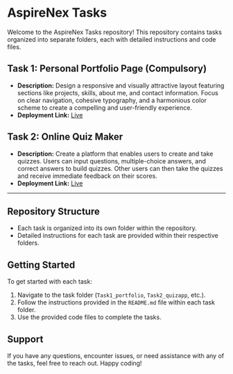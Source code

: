 # AspireNex Tasks

Welcome to the AspireNex Tasks repository! This repository contains tasks organized into separate folders, each with detailed instructions and code files.

## Task 1: Personal Portfolio Page (Compulsory)
- **Description:** 
  Design a responsive and visually attractive layout featuring sections like projects, skills, about me, and contact information. Focus on clear navigation, cohesive typography, and a harmonious color scheme to create a compelling and user-friendly experience.
- **Deployment Link:** [Live](https://aspirenex-himanshu-port.vercel.app/)

## Task 2: Online Quiz Maker
- **Description:** 
  Create a platform that enables users to create and take quizzes. Users can input questions, multiple-choice answers, and correct answers to build quizzes. Other users can then take the quizzes and receive immediate feedback on their scores.
- **Deployment Link:** [Live](https://aspire-nex-t2-qapp.vercel.app/)

---

## Repository Structure
- Each task is organized into its own folder within the repository.
- Detailed instructions for each task are provided within their respective folders.

## Getting Started
To get started with each task:
1. Navigate to the task folder (`Task1_portfolio`, `Task2_quizapp`, etc.).
2. Follow the instructions provided in the `README.md` file within each task folder.
3. Use the provided code files to complete the tasks.

## Support
If you have any questions, encounter issues, or need assistance with any of the tasks, feel free to reach out. Happy coding!

